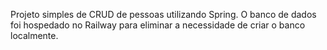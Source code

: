 Projeto simples de CRUD de pessoas utilizando Spring. O banco de dados foi hospedado no Railway para eliminar a necessidade de criar o banco localmente.
